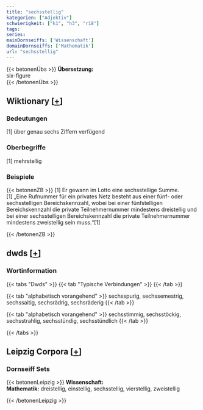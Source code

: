 ```yaml
---
title: "sechsstellig"
kategorien: ["Adjektiv"]
schwierigkeit: ["k1", "h3", "r18"]
tags:
series:
mainDornseiffs: ['Wissenschaft']
domainDornseiffs: ['Mathematik']
url: "sechsstellig"
---
```


{{< betonenÜbs >}}
**Übersetzung:**  
six-figure  
{{< /betonenÜbs >}}

## Wiktionary [[+](https://de.wiktionary.org/wiki/sechsstellig)]

### Bedeutungen
[1] über genau sechs Ziffern verfügend  

### Oberbegriffe
[1] mehrstellig  

### Beispiele
{{< betonenZB >}}
[1] Er gewann im Lotto eine sechsstellige Summe.  
[1] „Eine Rufnummer für ein privates Netz besteht aus einer fünf- oder sechsstelligen Bereichskennzahl, wobei bei einer fünfstelligen Bereichskennzahl die private Teilnehmernummer mindestens dreistellig und bei einer sechsstelligen Bereichskennzahl die private Teilnehmernummer mindestens zweistellig sein muss.“[1]  

{{< /betonenZB >}}


## dwds [[+](https://www.dwds.de/wb/sechsstellig)]

### Wortinformation
{{< tabs "Dwds" >}}
{{< tab "Typische Verbindungen" >}}
{{< /tab >}}

{{< tab "alphabetisch vorangehend" >}}
sechsspurig, sechssemestrig, sechssaitig, sechsrädrig, sechsräderig
{{< /tab >}}

{{< tab "alphabetisch vorangehend" >}}
sechsstimmig, sechsstöckig, sechsstrahlig, sechsstündig, sechsstündlich
{{< /tab >}}

{{< /tabs >}}

## Leipzig Corpora [[+](https://corpora.uni-leipzig.de/en/res?word=sechsstellig&corpusId=deu_newscrawl-public_2018)]

### Dornseiff Sets
{{< betonenLeipzig >}}
**Wissenschaft:**  
**Mathematik:** dreistellig, einstellig, sechsstellig, vierstellig, zweistellig  

{{< /betonenLeipzig >}}
